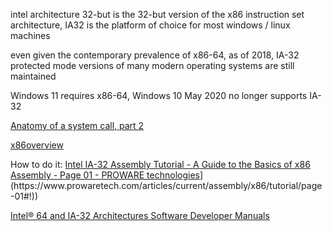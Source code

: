 intel architecture 32-but is the 32-but version of the x86 instruction set architecture, IA32 is the platform of choice for most windows / linux machines

even given the contemporary prevalence of x86-64, as of 2018, IA-32 protected mode versions of many modern operating systems are still maintained

Windows 11 requires x86-64, Windows 10 May 2020 no longer supports IA-32

[Anatomy of a system call, part 2](https://lwn.net/Articles/604515/)

[x86overview](https://cs.lmu.edu/~ray/notes/x86overview/)

How to do it: [Intel IA-32 Assembly Tutorial - A Guide to the Basics of x86 Assembly - Page 01 - PROWARE technologies]([https://www.prowaretech.com/articles/current/assembly/x86/tutorial/page-01#!)](https://www.prowaretech.com/articles/current/assembly/x86/tutorial/page-01#!))

[Intel® 64 and IA-32 Architectures Software Developer Manuals](https://www.intel.com/content/www/us/en/developer/articles/technical/intel-sdm.html)